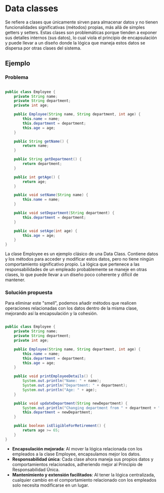 # Data classes

Se refiere a clases que únicamente sirven para almacenar datos y no tienen funcionalidades significativas (métodos) propias, más allá de simples getters y setters. Estas clases son problemáticas porque tienden a exponer sus detalles internos (sus datos), lo cual viola el principio de encapsulación y puede llevar a un diseño donde la lógica que maneja estos datos se dispersa por otras clases del sistema.

## Ejemplo

### Problema

```java

public class Employee {
    private String name;
    private String department;
    private int age;

    public Employee(String name, String department, int age) {
        this.name = name;
        this.department = department;
        this.age = age;
    }

    public String getName() {
        return name;
    }

    public String getDepartment() {
        return department;
    }

    public int getAge() {
        return age;
    }

    public void setName(String name) {
        this.name = name;
    }

    public void setDepartment(String department) {
        this.department = department;
    }

    public void setAge(int age) {
        this.age = age;
    }
}

```

La clase Employee es un ejemplo clásico de una Data Class. Contiene datos y los métodos para acceder y modificar estos datos, pero no tiene ningún comportamiento significativo propio. La lógica que pertenece a las responsabilidades de un empleado probablemente se maneje en otras clases, lo que puede llevar a un diseño poco coherente y difícil de mantener.

### Solución propuesta

Para eliminar este "smell", podemos añadir métodos que realicen operaciones relacionadas con los datos dentro de la misma clase, mejorando así la encapsulación y la cohesión.

```java

public class Employee {
    private String name;
    private String department;
    private int age;

    public Employee(String name, String department, int age) {
        this.name = name;
        this.department = department;
        this.age = age;
    }

    public void printEmployeeDetails() {
        System.out.println("Name: " + name);
        System.out.println("Department: " + department);
        System.out.println("Age: " + age);
    }

    public void updateDepartment(String newDepartment) {
        System.out.println("Changing department from " + department + " to " + newDepartment);
        this.department = newDepartment;
    }

    public boolean isEligibleForRetirement() {
        return age >= 65;
    }
}

```

- **Encapsulación mejorada**: Al mover la lógica relacionada con los empleados a la clase Employee, encapsulamos mejor los datos.
- **Responsabilidad única**: Cada clase ahora maneja sus propios datos y comportamientos relacionados, adheriendo mejor al Principio de Responsabilidad Única.
- **Mantenimiento y extensión facilitados**: Al tener la lógica centralizada, cualquier cambio en el comportamiento relacionado con los empleados solo necesita modificarse en un lugar.
